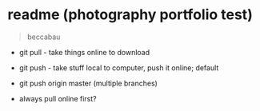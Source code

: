 # readme (photography portfolio test) 

> beccabau

* git pull - take things online to download
* git push - take stuff local to computer, push it online; default
* git push origin master (multiple branches)


* always pull online first? 